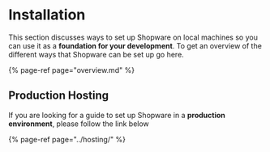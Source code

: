 # Installation

This section discusses ways to set up Shopware on local machines so you can use it as a **foundation for your development**. To get an overview of the different ways that Shopware can be set up go here.

{% page-ref page="overview.md" %}

## Production Hosting

If you are looking for a guide to set up Shopware in a **production environment**, please follow the link below

{% page-ref page="../hosting/" %}



